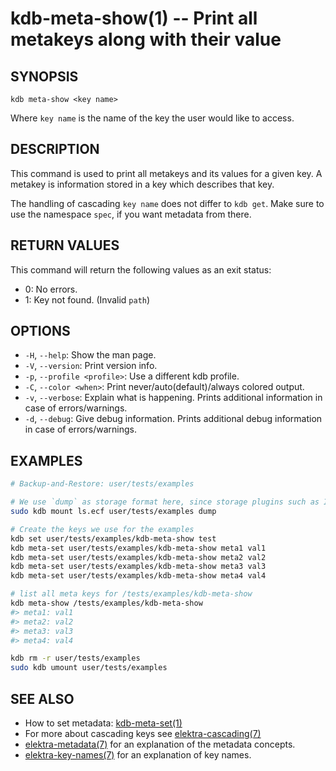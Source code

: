 # kdb-meta-show(1) -- Print all metakeys along with their value

## SYNOPSIS

`kdb meta-show <key name>`<br>

Where `key name` is the name of the key the user would like to access.

## DESCRIPTION

This command is used to print all metakeys and its values for a given key.
A metakey is information stored in a key which describes that key.

The handling of cascading `key name` does not differ to `kdb get`.
Make sure to use the namespace `spec`, if you want metadata from there.

## RETURN VALUES

This command will return the following values as an exit status:<br>

- 0:
  No errors.
- 1:
  Key not found. (Invalid `path`)

## OPTIONS

- `-H`, `--help`:
  Show the man page.
- `-V`, `--version`:
  Print version info.
- `-p`, `--profile <profile>`:
  Use a different kdb profile.
- `-C`, `--color <when>`:
  Print never/auto(default)/always colored output.
- `-v`, `--verbose`:
  Explain what is happening. Prints additional information in case of errors/warnings.
- `-d`, `--debug`:
  Give debug information. Prints additional debug information in case of errors/warnings.

## EXAMPLES

```sh
# Backup-and-Restore: user/tests/examples

# We use `dump` as storage format here, since storage plugins such as INI
sudo kdb mount ls.ecf user/tests/examples dump

# Create the keys we use for the examples
kdb set user/tests/examples/kdb-meta-show test
kdb meta-set user/tests/examples/kdb-meta-show meta1 val1
kdb meta-set user/tests/examples/kdb-meta-show meta2 val2
kdb meta-set user/tests/examples/kdb-meta-show meta3 val3
kdb meta-set user/tests/examples/kdb-meta-show meta4 val4

# list all meta keys for /tests/examples/kdb-meta-show
kdb meta-show /tests/examples/kdb-meta-show
#> meta1: val1
#> meta2: val2
#> meta3: val3
#> meta4: val4

kdb rm -r user/tests/examples
sudo kdb umount user/tests/examples
```

## SEE ALSO

- How to set metadata: [kdb-meta-set(1)](kdb-meta-set.md)
- For more about cascading keys see [elektra-cascading(7)](elektra-cascading.md)
- [elektra-metadata(7)](elektra-metadata.md) for an explanation of the metadata concepts.
- [elektra-key-names(7)](elektra-key-names.md) for an explanation of key names.
